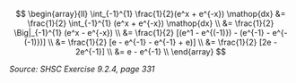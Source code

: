 $$
\begin{array}{ll}
\int_{-1}^{1} \frac{1}{2}(e^x + e^{-x}) \mathop{dx}
&= \frac{1}{2} \int_{-1}^{1} (e^x + e^{-x}) \mathop{dx} \\
&= \frac{1}{2} \Big|_{-1}^{1} (e^x - e^{-x}) \\
&= \frac{1}{2} [(e^1 - e^{(-1)}) - (e^{-1} - e^{-(-1)})] \\
&= \frac{1}{2} [e - e^{-1} - e^{-1} + e)] \\
&= \frac{1}{2} [2e - 2e^{-1}] \\
&= e - e^{-1} \\
\end{array}
$$

*Source: SHSC Exercise 9.2.4, page 331*